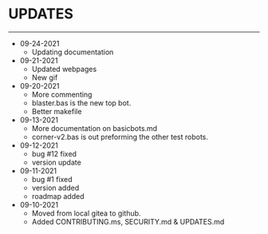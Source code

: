 # UPDATES

---
- 09-24-2021
  - Updating documentation
- 09-21-2021
  - Updated webpages
  - New gif
- 09-20-2021
  - More commenting
  - blaster.bas is the new top bot.
  - Better makefile
- 09-13-2021
  - More documentation on basicbots.md
  - corner-v2.bas is out preforming the other test robots.
- 09-12-2021
  - bug #12 fixed
  - version update
- 09-11-2021
  - bug #1 fixed
  - version added
  - roadmap added
- 09-10-2021 
  - Moved from local gitea to github. 
  - Added CONTRIBUTING.ms, SECURITY.md & UPDATES.md


